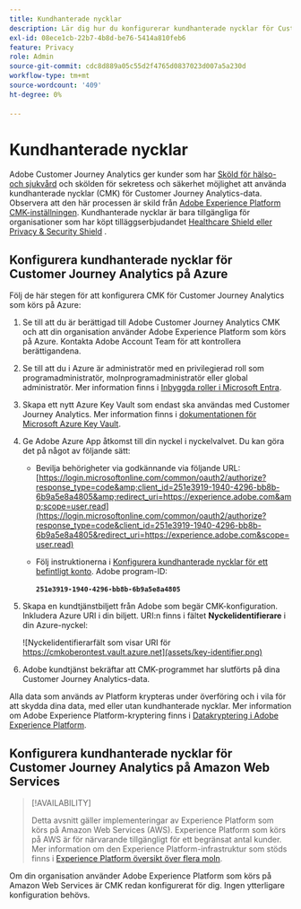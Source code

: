 ```yaml
---
title: Kundhanterade nycklar
description: Lär dig hur du konfigurerar kundhanterade nycklar för Customer Journey Analytics.
exl-id: 08ece1cb-22b7-4b8d-be76-5414a810feb6
feature: Privacy
role: Admin
source-git-commit: cdc8d889a05c55d2f4765d0837023d007a5a230d
workflow-type: tm+mt
source-wordcount: '409'
ht-degree: 0%

---
```


# Kundhanterade nycklar

Adobe Customer Journey Analytics ger kunder som har [Sköld för hälso- och sjukvård](https://www.adobe.com/trust/compliance/hipaa-ready.html) och skölden för sekretess och säkerhet möjlighet att använda kundhanterade nycklar (CMK) för Customer Journey Analytics-data. Observera att den här processen är skild från [Adobe Experience Platform CMK-inställningen](https://experienceleague.adobe.com/en/docs/experience-platform/landing/governance-privacy-security/customer-managed-keys/overview). Kundhanterade nycklar är bara tillgängliga för organisationer som har köpt tilläggserbjudandet [Healthcare Shield eller Privacy &amp; Security Shield](https://experienceleague.adobe.com/en/docs/events/customer-data-management-voices-recordings/governance/healthcare-shield) .

## Konfigurera kundhanterade nycklar för Customer Journey Analytics på Azure

Följ de här stegen för att konfigurera CMK för Customer Journey Analytics som körs på Azure:

1. Se till att du är berättigad till Adobe Customer Journey Analytics CMK och att din organisation använder Adobe Experience Platform som körs på Azure. Kontakta Adobe Account Team för att kontrollera berättigandena.
1. Se till att du i Azure är administratör med en privilegierad roll som programadministratör, molnprogramadministratör eller global administratör. Mer information finns i [Inbyggda roller i Microsoft Entra](https://learn.microsoft.com/en-us/entra/identity/role-based-access-control/permissions-reference).
1. Skapa ett nytt Azure Key Vault som endast ska användas med Customer Journey Analytics. Mer information finns i [dokumentationen för Microsoft Azure Key Vault](https://learn.microsoft.com/en-us/azure/key-vault/general/).
1. Ge Adobe Azure App åtkomst till din nyckel i nyckelvalvet. Du kan göra det på något av följande sätt:
   * Bevilja behörigheter via godkännande via följande URL: [https://login.microsoftonline.com/common/oauth2/authorize?response_type=code&amp;client_id=251e3919-1940-4296-bb8b-6b9a5e8a4805&amp;redirect_uri=https://experience.adobe.com&amp;scope=user.read](https://login.microsoftonline.com/common/oauth2/authorize?response_type=code&client_id=251e3919-1940-4296-bb8b-6b9a5e8a4805&redirect_uri=https://experience.adobe.com&scope=user.read)

   * Följ instruktionerna i [Konfigurera kundhanterade nycklar för ett befintligt konto](https://learn.microsoft.com/en-us/azure/storage/common/customer-managed-keys-configure-cross-tenant-existing-account?toc=%2Fazure%2Fstorage%2Fblobs%2Ftoc.json&tabs=powershell-preview%2Cazure-portal#the-customer-grants-the-service-providers-app-access-to-the-key-in-the-key-vault). Adobe program-ID:

     **`251e3919-1940-4296-bb8b-6b9a5e8a4805`**

1. Skapa en kundtjänstbiljett från Adobe som begär CMK-konfiguration. Inkludera Azure URI i din biljett. URI:n finns i fältet **Nyckelidentifierare** i din Azure-nyckel:

   ![Nyckelidentifierarfält som visar URI för https://cmkoberontest.vault.azure.net](assets/key-identifier.png)

1. Adobe kundtjänst bekräftar att CMK-programmet har slutförts på dina Customer Journey Analytics-data.

Alla data som används av Platform krypteras under överföring och i vila för att skydda dina data, med eller utan kundhanterade nycklar. Mer information om Adobe Experience Platform-kryptering finns i [Datakryptering i Adobe Experience Platform](https://experienceleague.adobe.com/en/docs/experience-platform/landing/governance-privacy-security/encryption).

## Konfigurera kundhanterade nycklar för Customer Journey Analytics på Amazon Web Services

>[!AVAILABILITY]
>
>Detta avsnitt gäller implementeringar av Experience Platform som körs på Amazon Web Services (AWS). Experience Platform som körs på AWS är för närvarande tillgängligt för ett begränsat antal kunder. Mer information om den Experience Platform-infrastruktur som stöds finns i [Experience Platform översikt över flera moln](https://experienceleague.adobe.com/en/docs/experience-platform/landing/multi-cloud).

Om din organisation använder Adobe Experience Platform som körs på Amazon Web Services är CMK redan konfigurerat för dig. Ingen ytterligare konfiguration behövs.
